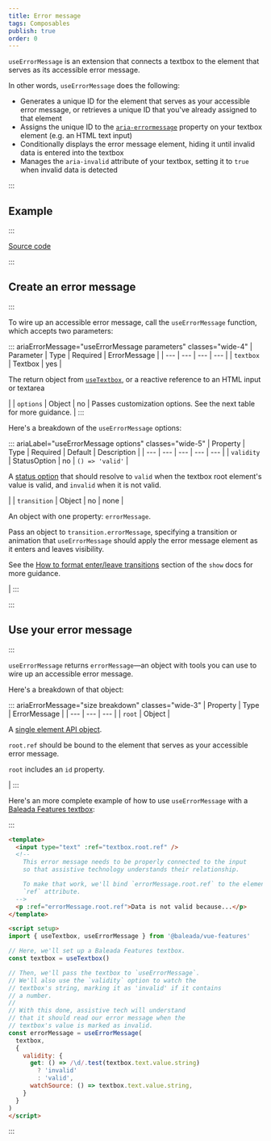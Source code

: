 ```yaml
---
title: Error message
tags: Composables
publish: true
order: 0
---
```


`useErrorMessage` is an extension that connects a textbox to the element that serves as its accessible error message.

In other words, `useErrorMessage` does the following:
- Generates a unique ID for the element that serves as your accessible error message, or retrieves a unique ID that you've already assigned to that element
- Assigns the unique ID to the [`aria-errormessage`](https://www.w3.org/TR/wai-aria-1.2/#aria-errormessage) property on your textbox element (e.g. an HTML text input)
- Conditionally displays the error message element, hiding it until invalid data is entered into the textbox
- Manages the `aria-invalid` attribute of your textbox, setting it to `true` when invalid data is detected


:::
## Example
:::

[Source code](https://github.com/baleada/docs/blob/main/src/components/ExampleUseErrorMessage.vue)

<ExampleUseErrorMessage class="with-mt" />


:::
## Create an error message
:::

To wire up an accessible error message, call the `useErrorMessage` function, which accepts two parameters:

::: ariaErrorMessage="useErrorMessage parameters" classes="wide-4"
| Parameter | Type | Required | ErrorMessage |
| --- | --- | --- | --- |
| `textbox` | Textbox | yes | <p>The return object from [`useTextbox`](/docs/features/interfaces/textbox), or a reactive reference to an HTML input or textarea</p> |
| `options` | Object | no | Passes customization options. See the next table for more guidance. |
:::

Here's a breakdown of the `useErrorMessage` options:

::: ariaLabel="useErrorMessage options" classes="wide-5"
| Property | Type | Required | Default | Description |
| --- | --- | --- | --- | --- |
| `validity` | StatusOption | no | `() => 'valid'` | <p>A [status option](/docs/features/shared/controlling-status) that should resolve to `valid` when the textbox root element's value is valid, and `invalid` when it is not valid.</p> |
| `transition` | Object | no | none | <p>An object with one property: `errorMessage`.</p><p>Pass an object to `transition.errorMessage`, specifying a transition or animation that `useErrorMessage` should apply the error message element as it enters and leaves visibility.</p><p>See the [How to format enter/leave transitions](/docs/features/affordances/show#how-to-format-enter-leave-transitions) section of the `show` docs for more guidance.</p> |
:::


:::
## Use your error message
:::

`useErrorMessage` returns `errorMessage`—an object with tools you can use to wire up an accessible error message.

Here's a breakdown of that object:

::: ariaErrorMessage="size breakdown" classes="wide-3"
| Property | Type | ErrorMessage |
| --- | --- | --- |
| `root` | Object | <p>A [single element API object](/docs/features/shared/element-api).</p><p>`root.ref` should be bound to the element that serves as your accessible error message.</p><p>`root` includes an `id` property.</p> |
:::


Here's an more complete example of how to use `useErrorMessage` with a [Baleada Features textbox](/docs/features/interfaces/textbox):

:::
```html
<template>
  <input type="text" :ref="textbox.root.ref" />
  <!--
    This error message needs to be properly connected to the input
    so that assistive technology understands their relationship.

    To make that work, we'll bind `errorMessage.root.ref` to the element's
    `ref` attribute.
  -->
  <p :ref="errorMessage.root.ref">Data is not valid because...</p>
</template>

<script setup>
import { useTextbox, useErrorMessage } from '@baleada/vue-features'

// Here, we'll set up a Baleada Features textbox.
const textbox = useTextbox()

// Then, we'll pass the textbox to `useErrorMessage`.
// We'll also use the `validity` option to watch the
// textbox's string, marking it as 'invalid' if it contains
// a number.
//
// With this done, assistive tech will understand
// that it should read our error message when the
// textbox's value is marked as invalid.
const errorMessage = useErrorMessage(
  textbox,
  {
    validity: {
      get: () => /\d/.test(textbox.text.value.string)
        ? 'invalid'
        : 'valid',
      watchSource: () => textbox.text.value.string,
    }
  }
)
</script>
```
:::
